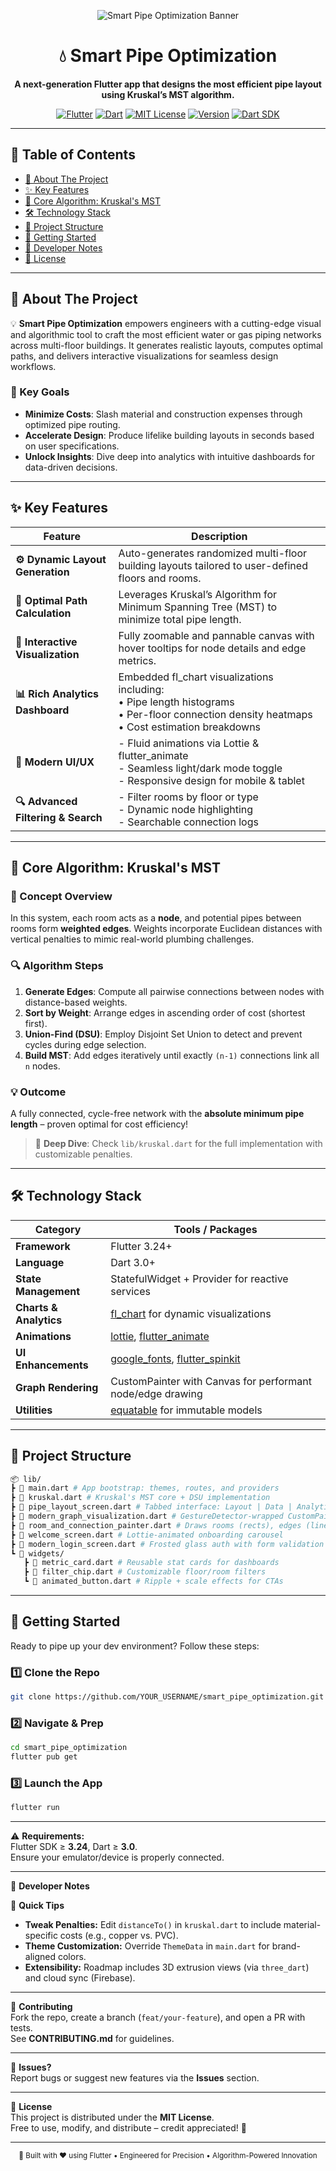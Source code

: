 <!-- =================================================================== -->
<!-- 🚀 SMART PIPE OPTIMIZATION - PROFESSIONAL README -->
<!-- =================================================================== -->

<div align="center">

![Smart Pipe Optimization Banner](assets/smart_pipe_banner.png)

# 💧 Smart Pipe Optimization

**A next-generation Flutter app that designs the most efficient pipe layout using Kruskal’s MST algorithm.**

[![Flutter](https://img.shields.io/badge/Framework-Flutter-blue?logo=flutter&logoColor=white)](https://flutter.dev/)
[![Dart](https://img.shields.io/badge/Language-Dart-0175C2?logo=dart&logoColor=white)](https://dart.dev/)
[![MIT License](https://img.shields.io/badge/License-MIT-green.svg)](LICENSE)
[![Version](https://img.shields.io/badge/Version-1.0.0-purple)](https://github.com/YOUR_USERNAME/smart_pipe_optimization/releases/tag/1.0.0)
[![Dart SDK](https://img.shields.io/badge/Dart_SDK-3.0.0+-teal)](https://dart.dev/)

</div>

---

## 🧭 Table of Contents

- [📖 About The Project](#-about-the-project)
- [✨ Key Features](#-key-features)
- [🧠 Core Algorithm: Kruskal's MST](#-core-algorithm-kruskals-mst)
- [🛠️ Technology Stack](#️-technology-stack)
- [📂 Project Structure](#-project-structure)
- [🚀 Getting Started](#-getting-started)
- [📘 Developer Notes](#-developer-notes)
- [📜 License](#-license)

---

## 📖 About The Project

💡 **Smart Pipe Optimization** empowers engineers with a cutting-edge visual and algorithmic tool to craft the most efficient water or gas piping networks across multi-floor buildings. It generates realistic layouts, computes optimal paths, and delivers interactive visualizations for seamless design workflows.

### 🧩 Key Goals
- **Minimize Costs**: Slash material and construction expenses through optimized pipe routing.
- **Accelerate Design**: Produce lifelike building layouts in seconds based on user specifications.
- **Unlock Insights**: Dive deep into analytics with intuitive dashboards for data-driven decisions.

---

## ✨ Key Features

| Feature | Description |
|---------|-------------|
| **⚙️ Dynamic Layout Generation** | Auto-generates randomized multi-floor building layouts tailored to user-defined floors and rooms. |
| **🔗 Optimal Path Calculation** | Leverages Kruskal’s Algorithm for Minimum Spanning Tree (MST) to minimize total pipe length. |
| **🧭 Interactive Visualization** | Fully zoomable and pannable canvas with hover tooltips for node details and edge metrics. |
| **📊 Rich Analytics Dashboard** | Embedded fl_chart visualizations including:<br>• Pipe length histograms<br>• Per-floor connection density heatmaps<br>• Cost estimation breakdowns |
| **🎨 Modern UI/UX** | - Fluid animations via Lottie & flutter_animate<br>- Seamless light/dark mode toggle<br>- Responsive design for mobile & tablet |
| **🔍 Advanced Filtering & Search** | - Filter rooms by floor or type<br>- Dynamic node highlighting<br>- Searchable connection logs |

---

## 🧠 Core Algorithm: Kruskal's MST

### 🧩 Concept Overview
In this system, each room acts as a **node**, and potential pipes between rooms form **weighted edges**. Weights incorporate Euclidean distances with vertical penalties to mimic real-world plumbing challenges.

### 🔍 Algorithm Steps
1. **Generate Edges**: Compute all pairwise connections between nodes with distance-based weights.  
2. **Sort by Weight**: Arrange edges in ascending order of cost (shortest first).  
3. **Union-Find (DSU)**: Employ Disjoint Set Union to detect and prevent cycles during edge selection.  
4. **Build MST**: Add edges iteratively until exactly `(n-1)` connections link all `n` nodes.

### 💡 Outcome
A fully connected, cycle-free network with the **absolute minimum pipe length** – proven optimal for cost efficiency!

> 🔗 **Deep Dive**: Check `lib/kruskal.dart` for the full implementation with customizable penalties.

---

## 🛠️ Technology Stack

| Category | Tools / Packages |
|----------|------------------|
| **Framework** | Flutter 3.24+ |
| **Language** | Dart 3.0+ |
| **State Management** | StatefulWidget + Provider for reactive services |
| **Charts & Analytics** | [fl_chart](https://pub.dev/packages/fl_chart) for dynamic visualizations |
| **Animations** | [lottie](https://pub.dev/packages/lottie), [flutter_animate](https://pub.dev/packages/flutter_animate) |
| **UI Enhancements** | [google_fonts](https://pub.dev/packages/google_fonts), [flutter_spinkit](https://pub.dev/packages/flutter_spinkit) |
| **Graph Rendering** | CustomPainter with Canvas for performant node/edge drawing |
| **Utilities** | [equatable](https://pub.dev/packages/equatable) for immutable models |

---

## 📂 Project Structure

```bash
📦 lib/
┣ 📜 main.dart # App bootstrap: themes, routes, and providers
┣ 📜 kruskal.dart # Kruskal's MST core + DSU implementation
┣ 📜 pipe_layout_screen.dart # Tabbed interface: Layout | Data | Analytics
┣ 📜 modern_graph_visualization.dart # GestureDetector-wrapped CustomPainter canvas
┣ 📜 room_and_connection_painter.dart # Draws rooms (rects), edges (lines), & labels
┣ 📜 welcome_screen.dart # Lottie-animated onboarding carousel
┣ 📜 modern_login_screen.dart # Frosted glass auth with form validation
┗ 📁 widgets/
   ┣ 📜 metric_card.dart # Reusable stat cards for dashboards
   ┣ 📜 filter_chip.dart # Customizable floor/room filters
   ┗ 📜 animated_button.dart # Ripple + scale effects for CTAs
```

---

## 🚀 Getting Started

Ready to pipe up your dev environment? Follow these steps:

### 1️⃣ Clone the Repo
```bash
git clone https://github.com/YOUR_USERNAME/smart_pipe_optimization.git
```

### 2️⃣ Navigate & Prep
```bash
cd smart_pipe_optimization
flutter pub get
```

### 3️⃣ Launch the App
```bash
flutter run
```

---

⚠️ **Requirements:**  
Flutter SDK ≥ **3.24**, Dart ≥ **3.0**.  
Ensure your emulator/device is properly connected.

---

📘 **Developer Notes**

🧩 **Quick Tips**
- **Tweak Penalties:** Edit `distanceTo()` in `kruskal.dart` to include material-specific costs (e.g., copper vs. PVC).  
- **Theme Customization:** Override `ThemeData` in `main.dart` for brand-aligned colors.  
- **Extensibility:** Roadmap includes 3D extrusion views (via `three_dart`) and cloud sync (Firebase).

---

🔧 **Contributing**  
Fork the repo, create a branch (`feat/your-feature`), and open a PR with tests.  
See **CONTRIBUTING.md** for guidelines.

---

🐛 **Issues?**  
Report bugs or suggest new features via the **Issues** section.

---

📜 **License**  
This project is distributed under the **MIT License**.  
Free to use, modify, and distribute – credit appreciated! 🚀

---

<div align="center">
  <sub>💙 Built with ❤️ using Flutter • Engineered for Precision • Algorithm-Powered Innovation</sub>
</div>
